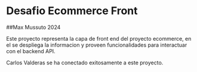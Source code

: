 # Desafio Ecommerce Front
##Max Mussuto 2024

Este proyecto representa la capa de front end del proyecto ecommerce, en el se despliega la informacion y proveen funcionalidades para interactuar con el backend API.

Carlos Valderas se ha conectado exitosamente a este proyecto.